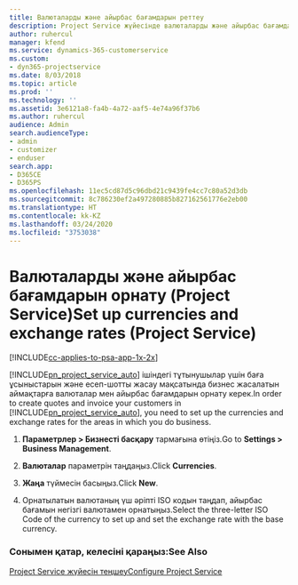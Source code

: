 ```yaml
---
title: Валюталарды және айырбас бағамдарын реттеу
description: Project Service жүйесінде валюталарды және айырбас бағамдарын орнату жолы
author: ruhercul
manager: kfend
ms.service: dynamics-365-customerservice
ms.custom:
- dyn365-projectservice
ms.date: 8/03/2018
ms.topic: article
ms.prod: ''
ms.technology: ''
ms.assetid: 3e6121a8-fa4b-4a72-aaf5-4e74a96f37b6
ms.author: ruhercul
audience: Admin
search.audienceType:
- admin
- customizer
- enduser
search.app:
- D365CE
- D365PS
ms.openlocfilehash: 11ec5cd87d5c96dbd21c9439fe4cc7c80a52d3db
ms.sourcegitcommit: 8c786230ef2a497280885b827162561776e2eb00
ms.translationtype: HT
ms.contentlocale: kk-KZ
ms.lasthandoff: 03/24/2020
ms.locfileid: "3753038"
---
```

# <a name="set-up-currencies-and-exchange-rates-project-service"></a><span data-ttu-id="54c4b-103">Валюталарды және айырбас бағамдарын орнату (Project Service)</span><span class="sxs-lookup"><span data-stu-id="54c4b-103">Set up currencies and exchange rates (Project Service)</span></span>

[!INCLUDE[cc-applies-to-psa-app-1x-2x](../includes/cc-applies-to-psa-app-1x-2x.md)]

<span data-ttu-id="54c4b-104">[!INCLUDE[pn_project_service_auto](../includes/pn-project-service-auto.md)] ішіндегі тұтынушылар үшін баға ұсыныстарын және есеп-шотты жасау мақсатында бизнес жасалатын аймақтарға валюталар мен айырбас бағамдарын орнату керек.</span><span class="sxs-lookup"><span data-stu-id="54c4b-104">In order to create quotes and invoice your customers in [!INCLUDE[pn_project_service_auto](../includes/pn-project-service-auto.md)], you need to set up the currencies and exchange rates for the areas in which you do business.</span></span>  
  
1.  <span data-ttu-id="54c4b-105">**Параметрлер > Бизнесті басқару** тармағына өтіңіз.</span><span class="sxs-lookup"><span data-stu-id="54c4b-105">Go to **Settings > Business Management**.</span></span>  
  
2.  <span data-ttu-id="54c4b-106">**Валюталар** параметрін таңдаңыз.</span><span class="sxs-lookup"><span data-stu-id="54c4b-106">Click **Currencies**.</span></span>  
  
3.  <span data-ttu-id="54c4b-107">**Жаңа** түймесін басыңыз.</span><span class="sxs-lookup"><span data-stu-id="54c4b-107">Click **New**.</span></span>  
  
4.  <span data-ttu-id="54c4b-108">Орнатылатын валютаның үш әріпті ISO кодын таңдап, айырбас бағамын негізгі валютамен орнатыңыз.</span><span class="sxs-lookup"><span data-stu-id="54c4b-108">Select the three-letter ISO Code of the currency to set up and set the exchange rate with the base currency.</span></span>  
  
### <a name="see-also"></a><span data-ttu-id="54c4b-109">Сонымен қатар, келесіні қараңыз:</span><span class="sxs-lookup"><span data-stu-id="54c4b-109">See Also</span></span>  
 [<span data-ttu-id="54c4b-110">Project Service жүйесін теңшеу</span><span class="sxs-lookup"><span data-stu-id="54c4b-110">Configure Project Service</span></span>](../project-service/configure.md)
